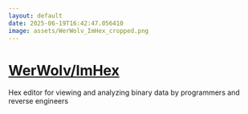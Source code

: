 ```yaml
---
layout: default
date: 2025-06-19T16:42:47.056410
image: assets/WerWolv_ImHex_cropped.png
---
```


# [WerWolv/ImHex](https://github.com/WerWolv/ImHex)

Hex editor for viewing and analyzing binary data by programmers and reverse engineers
